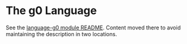 # The g0 Language

See the [language-g0 module README](../glas-src/language-g0/README.md). Content moved there to avoid maintaining the description in two locations. 

